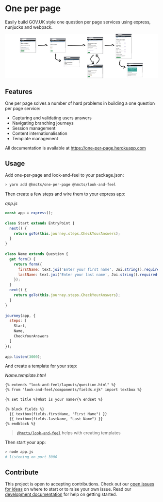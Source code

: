 # One per page

Easily build GOV.UK style one question per page services using express,
nunjucks and webpack.

<img src="/docs/images/hero-screens.png"
  id= "hero"
  onmouseover="changeImage('hero','/docs/images/hero-code.png')"
  onmouseout="changeImage('hero','/docs/images/hero-screens.png')" />

## Features

One per page solves a number of hard problems in building a one question per
page service:

- Capturing and validating users answers
- Navigating branching journeys
- Session management
- Content internationalisation
- Template management

All documentation is available at https://one-per-page.herokuapp.com

## Usage

Add one-per-page and look-and-feel to your package.json:

```bash
> yarn add @hmcts/one-per-page @hmcts/look-and-feel
```

Then create a few steps and wire them to your express app:

_app.js_
```js
const app = express();

class Start extends EntryPoint {
  next() {
    return goTo(this.journey.steps.CheckYourAnswers);
  }
}

class Name extends Question {
  get form() {
    return form({
      firstName: text.joi('Enter your first name', Joi.string().required()),
      lastName: text.joi('Enter your last name', Joi.string().required()),
    });
  }
  next() {
    return goTo(this.journey.steps.CheckYourAnswers);
  }
}

journey(app, {
  steps: [
    Start,
    Name,
    CheckYourAnswers
  ]
});

app.listen(3000);
```

And create a template for your step:

_Name.template.html_

```jinja
{% extends "look-and-feel/layouts/question.html" %}
{% from "look-and-feel/components/fields.njk" import textbox %}

{% set title %}What is your name?{% endset %}

{% block fields %}
  {{ textbox(fields.firstName, "First Name") }}
  {{ textbox(fields.lastName, "Last Name") }}
{% endblock %}
```

> [`@hmcts/look-and-feel`] helps with creating templates

Then start your app:

```bash
> node app.js
# listening on port 3000
```

## Contribute

This project is open to accepting contributions. Check out our
[open issues for ideas][issues] on where to start or to raise your own issue.
Read our [development documentation][dev-docs] for help on getting started.

[issues]: https://github.com/hmcts/one-per-page/issues
[dev-docs]: https://one-per-page.herokuapp.com/docs/development
[`@hmcts/look-and-feel`]: https://github.com/hmcts/look-and-feel


<script type="text/javascript">
function changeImage(id, newImage) {
  document.getElementById(id).src = newImage;
}
</script>
